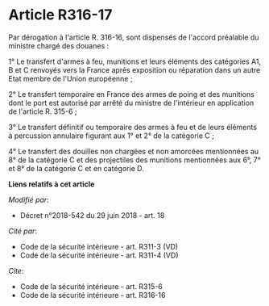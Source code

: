 # Article R316-17

Par dérogation à l'article R. 316-16, sont dispensés de l'accord préalable du ministre chargé des douanes : 

1° Le transfert d'armes à feu, munitions et leurs éléments des catégories A1, B et C renvoyés vers la France après exposition
ou réparation dans un autre Etat membre de l'Union européenne ; 

2° Le transfert temporaire en France des armes de poing et des munitions dont le port est autorisé par arrêté du ministre de
l'intérieur en application de l'article R. 315-6 ; 

3° Le transfert définitif ou temporaire des armes à feu et de leurs éléments à percussion annulaire figurant aux 1° et 2° de
la catégorie C ; 

4° Le transfert des douilles non chargées et non amorcées mentionnées au 8° de la catégorie C et des projectiles des
munitions mentionnées aux 6°, 7° et 8° de la catégorie C et en catégorie D.

**Liens relatifs à cet article**

_Modifié par_:

  - Décret n°2018-542 du 29 juin 2018 - art. 18

_Cité par_:

  - Code de la sécurité intérieure - art. R311-3 (VD)
  - Code de la sécurité intérieure - art. R311-4 (VD)

_Cite_:

  - Code de la sécurité intérieure - art. R315-6
  - Code de la sécurité intérieure - art. R316-16
